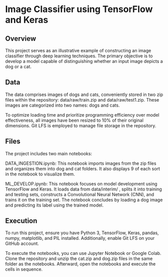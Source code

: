 # Image Classifier using TensorFlow and Keras
## Overview
This project serves as an illustrative example of constructing an image classifier through deep learning techniques. The primary objective is to develop a model capable of distinguishing whether an input image depicts a dog or a cat.

## Data
The data comprises images of dogs and cats, conveniently stored in two zip files within the repository: data/raw/train.zip and data/raw/test1.zip. These images are categorized into two names: dogs and cats.

To optimize loading time and prioritize programming efficiency over model effectiveness, all images have been resized to 10% of their original dimensions. Git LFS is employed to manage file storage in the repository.

## Files
The project includes two main notebooks:

DATA_INGESTION.ipynb: This notebook imports images from the zip files and organizes them into dog and cat folders. It also displays 9 of each sort in the notebook to visualize them.

ML_DEVELOP.ipynb: This notebook focuses on model development using TensorFlow and Keras. It loads data from data/interim/ , splits it into training and testing sets, constructs a Convolutional Neural Network (CNN), and trains it on the training set. The notebook concludes by loading a dog image and predicting its label using the trained model.

## Execution
To run this project, ensure you have Python 3, TensorFlow, Keras, pandas, numpy, matplotlib, and PIL installed. Additionally, enable Git LFS on your GitHub account.

To execute the notebooks, you can use Jupyter Notebook or Google Colab. Clone the repository and unzip the cat.zip and dog.zip files in the same folder as the notebooks. Afterward, open the notebooks and execute the cells in sequence.